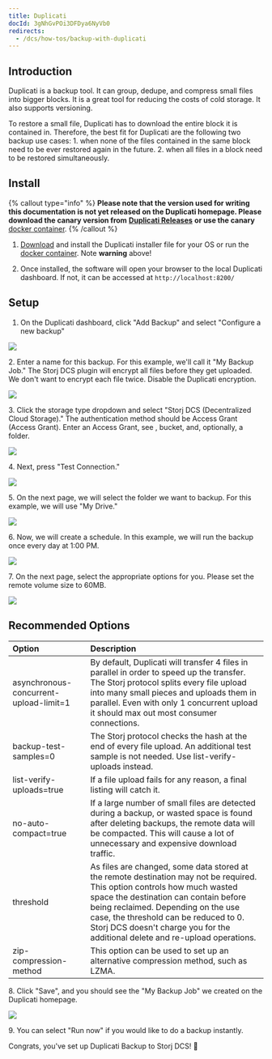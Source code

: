 ```yaml
---
title: Duplicati
docId: 3gNhGvPOi3DFDya6NyVb0
redirects:
  - /dcs/how-tos/backup-with-duplicati
---
```


## Introduction

Duplicati is a backup tool. It can group, dedupe, and compress small files into bigger blocks. It is a great tool for reducing the costs of cold storage. It also supports versioning.

To restore a small file, Duplicati has to download the entire block it is contained in. Therefore, the best fit for Duplicati are the following two backup use cases: 1. when none of the files contained in the same block need to be ever restored again in the future. 2. when all files in a block need to be restored simultaneously.

## Install

{% callout type="info"  %}
**Please note that the version used for writing this documentation is not yet released on the Duplicati homepage. Please download the canary version from** [**Duplicati Releases**](https://github.com/duplicati/duplicati/releases) **or use the canary** [docker container](https://hub.docker.com/r/duplicati/duplicati).
{% /callout %}

1.  [Download](https://github.com/duplicati/duplicati/releases) and install the Duplicati installer file for your OS or run the [docker container](https://hub.docker.com/r/duplicati/duplicati). Note **warning** above!

2.  Once installed, the software will open your browser to the local Duplicati dashboard. If not, it can be accessed at `http://localhost:8200/`

## Setup

1.  On the Duplicati dashboard, click "Add Backup" and select "Configure a new backup"

![](https://archbee-image-uploads.s3.amazonaws.com/kv3plx2xmXcUGcVl4Lttj/g6qLQzAnaSz4TJGLQXpGg_duplicati.png)

2\. Enter a name for this backup. For this example, we'll call it "My Backup Job." The Storj DCS plugin will encrypt all files before they get uploaded. We don't want to encrypt each file twice. Disable the Duplicati encryption.

![](https://archbee-image-uploads.s3.amazonaws.com/kv3plx2xmXcUGcVl4Lttj/ferela1Npve8771EbpzNc_duplicatinoencryption-1.png)

3\. Click the storage type dropdown and select "Storj DCS (Decentralized Cloud Storage)." The authentication method should be Access Grant (Access Grant). Enter an Access Grant, see [](docId:OXSINcFRuVMBacPvswwNU), bucket, and, optionally, a folder.&#x20;

![](https://archbee-image-uploads.s3.amazonaws.com/kv3plx2xmXcUGcVl4Lttj/iya_7I3bOi2_y092qX4oy_screenshot-2023-07-17-at-74955-am.png)

4\. Next, press "Test Connection."

![](https://archbee-image-uploads.s3.amazonaws.com/kv3plx2xmXcUGcVl4Lttj/4i_ebldc7aonFmT4UCaew_duplicaticonnectiontest-1.png)

5\. On the next page, we will select the folder we want to backup. For this example, we will use "My Drive."

![](https://archbee-image-uploads.s3.amazonaws.com/kv3plx2xmXcUGcVl4Lttj/yv6TEEqQIBleZJcpDXlq-_duplicatisourcedata.png)

6\. Now, we will create a schedule. In this example, we will run the backup once every day at 1:00 PM.

![](https://archbee-image-uploads.s3.amazonaws.com/kv3plx2xmXcUGcVl4Lttj/vT1FdQHEBkdjUdIF8FFqn_duplicatischedule.png)

7\. On the next page, select the appropriate options for you. Please set the remote volume size to 60MB.

![](https://archbee-image-uploads.s3.amazonaws.com/kv3plx2xmXcUGcVl4Lttj/h4dydfhaEFCzRA-0_OKPU_image.png)

## Recommended Options

| Option                                 | Description                                                                                                                                                                                                                                                                                                                         |
| :------------------------------------- | :---------------------------------------------------------------------------------------------------------------------------------------------------------------------------------------------------------------------------------------------------------------------------------------------------------------------------------- |
| asynchronous-concurrent-upload-limit=1 | By default, Duplicati will transfer 4 files in parallel in order to speed up the transfer. The Storj protocol splits every file upload into many small pieces and uploads them in parallel. Even with only 1 concurrent upload it should max out most consumer connections.                                                         |
| backup-test-samples=0                  | The Storj protocol checks the hash at the end of every file upload. An additional test sample is not needed. Use list-verify-uploads instead.                                                                                                                                                                                       |
| list-verify-uploads=true               | If a file upload fails for any reason, a final listing will catch it.                                                                                                                                                                                                                                                               |
| no-auto-compact=true                   | If a large number of small files are detected during a backup, or wasted space is found after deleting backups, the remote data will be compacted. This will cause a lot of unnecessary and expensive download traffic.                                                                                                             |
| threshold                              | As files are changed, some data stored at the remote destination may not be required. This option controls how much wasted space the destination can contain before being reclaimed. Depending on the use case, the threshold can be reduced to 0. Storj DCS doesn't charge you for the additional delete and re-upload operations. |
| zip-compression-method                 | This option can be used to set up an alternative compression method, such as LZMA.                                                                                                                                                                                                                                                  |

8\. Click "Save", and you should see the "My Backup Job" we created on the Duplicati homepage.

![](https://archbee-image-uploads.s3.amazonaws.com/kv3plx2xmXcUGcVl4Lttj/ZICEKLKUFj-c9tH_lK8tW_duplicatibackupjob.png)

9\. You can select "Run now" if you would like to do a backup instantly.

Congrats, you've set up Duplicati Backup to Storj DCS! 🎉
